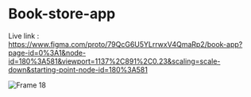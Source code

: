 # Book-store-app

Live link : https://www.figma.com/proto/79QcG6U5YLrrwxV4QmaRp2/book-app?page-id=0%3A1&node-id=180%3A581&viewport=1137%2C891%2C0.23&scaling=scale-down&starting-point-node-id=180%3A581


![Frame 18](https://user-images.githubusercontent.com/79252220/185788170-b800cf63-197b-418d-bbdd-f464e43873ed.jpg)

